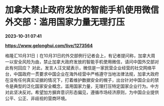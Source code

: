# 加拿大禁止政府发放的智能手机使用微信 外交部：滥用国家力量无理打压

**2023-10-31 07:41**

**https://www.gelonghui.com/live/1273564**

格隆汇10月31日丨在10月31日的外交部例行记者会上，有记者提问称，加拿大周一以安全风险为由，禁止加拿大政府发放的智能手机使用微信，请问中国外交部对此有何回应？ 对此，发言人汪文斌表示，微信是一家民营企业经营的社交网络平台，中国政府一贯要求中国企业在海外经营中严格遵守当地法律法规，加拿大政府在没有任何真实证据的情况下，打着维护数据安全的幌子，出台针对中国企业的禁令是典型的泛化国家安全概念，滥用国家力量，无理打压特定国家企业行为。中方对此坚决反对。希望加方摒弃意识形态偏见，遵循市场经济原则，为中国企业提供公平、公正、非歧视的营商环境。
